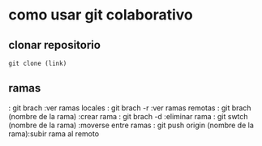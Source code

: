 # como usar git colaborativo

## clonar repositorio
    git clone (link)
## ramas

 : git brach                          :ver ramas locales
 : git brach -r                       :ver ramas remotas
 : git brach (nombre de la rama)      :crear rama 
 : git brach -d                       :eliminar rama
 : git swtch (nombre de la rama)      :moverse entre ramas 
 : git push origin (nombre de la rama):subir rama al remoto


